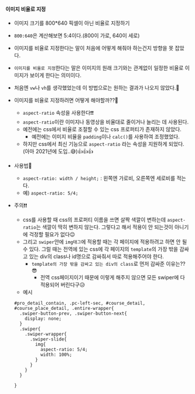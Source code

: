 #### 이미지 비율로 지정
+ 이미지 크기를 800*640 픽셀이 아닌 비율로 지정하기
+ `800:640`은 계산해보면 5:4이다.(800이 가로, 640이 세로)
+ 이미지를 비율로 지정한다는 말이 처음에 어떻게 해줘야 하는건지 방향을 못 잡았다.
+ `이미지를 비율로 지정`한다는 말은 이미지의 원래 크기와는 관계없이 일정한 비율로 이미지가 보이게 한다는 의미이다.
+ 처음엔 `vw`나 `vh`를 생각했었는데 이 방법으로는 원하는 결과가 나오지 않았다.😤
+ 이미지를 비율로 지정하려면 어떻게 해야할까??🧐
  + `aspect-ratio` 속성을 사용한다❗❗
  + `aspect-ratio`이란 이미지나 동영상을 비율대로 줄이거나 늘리는 데 사용된다.
  + 예전에는 css에서 비율로 조절할 수 있는 css 프로퍼티가 존재하지 않았다.
    + 예전에는 이미지 비율을 `padding`이나 `calc()`를 사용하여 조정했었다.
  + 하지만 css에서 최신 기능으로 `aspect-ratio` 라는 속성을 지원하게 되었다.(아마 2021년에 도입..😅)👍👍👍

+ 사용법📔
  + `aspect-ratio: width / height;` : 왼쪽엔 가로비, 오른쪽엔 세로비를 적는다.
  + 예) `aspect-ratio: 5/4;`
+ 주의❗❗
  + css를 사용할 때 css의 프로퍼티 이름을 쓰면 살짝 색깔이 변하는데 `aspect-ratio`는 색깔이 딱히 변하지 않는다. 그렇다고 해서 적용이 안 되는것이 아니기에 걱정할 필요가 없다😉
  + 그리고 `swiper`안에 `img태그`에 적용할 때는 각 페이지에 적용하려고 하면 안 될 수 있다. 그럴 때는 전역에 있는 css에 각 페이지의 `template`의 가장 밖을 감싸고 있는 div의 class나 id명으로 감싸줘서 따로 적용해주어야 한다.
    + `template의 가장 밖을 감싸고 있는 div의 class`로 먼저 감싸준 이유는??😎 
      + 전역 css페이지이기 때문에 이렇게 해주지 않으면 모든 swiper에 다 적용되어 버린다구😥
  + 예시
  ```node
  #pro_detail_contain, .pc-left-sec, #course_detail, #course_place_detail, .entire-wrapper{
    .swiper-button-prev, .swiper-button-next{
      display: none;
    }
    .swiper{
      .swiper-wrapper{
        .swiper-slide{
          img{
            aspect-ratio: 5/4;
            width: 100%;
          }
        }
      }
    }

  }
  ```


